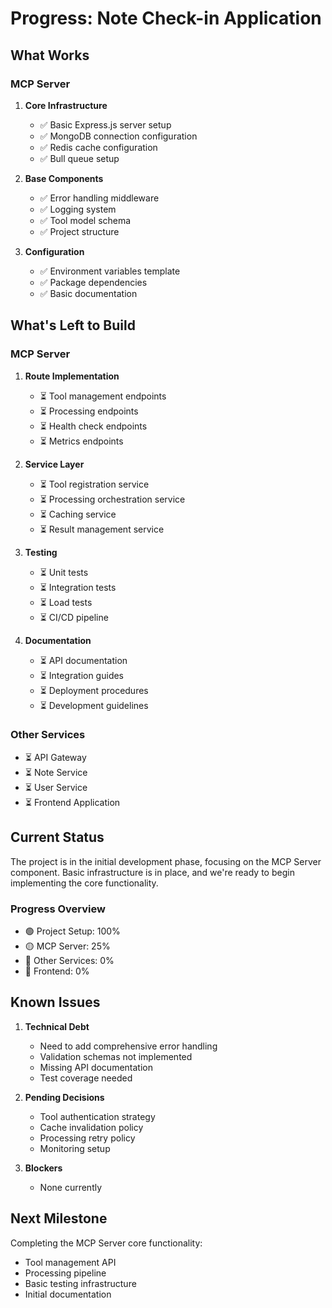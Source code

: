 # Progress: Note Check-in Application

## What Works

### MCP Server
1. **Core Infrastructure**
   - ✅ Basic Express.js server setup
   - ✅ MongoDB connection configuration
   - ✅ Redis cache configuration
   - ✅ Bull queue setup

2. **Base Components**
   - ✅ Error handling middleware
   - ✅ Logging system
   - ✅ Tool model schema
   - ✅ Project structure

3. **Configuration**
   - ✅ Environment variables template
   - ✅ Package dependencies
   - ✅ Basic documentation

## What's Left to Build

### MCP Server
1. **Route Implementation**
   - ⏳ Tool management endpoints
   - ⏳ Processing endpoints
   - ⏳ Health check endpoints
   - ⏳ Metrics endpoints

2. **Service Layer**
   - ⏳ Tool registration service
   - ⏳ Processing orchestration service
   - ⏳ Caching service
   - ⏳ Result management service

3. **Testing**
   - ⏳ Unit tests
   - ⏳ Integration tests
   - ⏳ Load tests
   - ⏳ CI/CD pipeline

4. **Documentation**
   - ⏳ API documentation
   - ⏳ Integration guides
   - ⏳ Deployment procedures
   - ⏳ Development guidelines

### Other Services
- ⏳ API Gateway
- ⏳ Note Service
- ⏳ User Service
- ⏳ Frontend Application

## Current Status

The project is in the initial development phase, focusing on the MCP Server component. Basic infrastructure is in place, and we're ready to begin implementing the core functionality.

### Progress Overview
- 🟢 Project Setup: 100%
- 🟡 MCP Server: 25%
- 🔴 Other Services: 0%
- 🔴 Frontend: 0%

## Known Issues

1. **Technical Debt**
   - Need to add comprehensive error handling
   - Validation schemas not implemented
   - Missing API documentation
   - Test coverage needed

2. **Pending Decisions**
   - Tool authentication strategy
   - Cache invalidation policy
   - Processing retry policy
   - Monitoring setup

3. **Blockers**
   - None currently

## Next Milestone
Completing the MCP Server core functionality:
- Tool management API
- Processing pipeline
- Basic testing infrastructure
- Initial documentation
